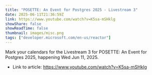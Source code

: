 ```yaml
---
title: "POSETTE: An Event for Postgres 2025 - Livestream 3"
date: 2025-06-11T21:36:59Z
link: https://www.youtube.com/watch?v=K5sa-mSHklg
showShare: false
showReadTime: false
thumbnail: images/misc.png
tags: ["developer.microsoft.com/en-us/reactor"]
---
```

Mark your calendars for the Livestream 3 for POSETTE: An Event for Postgres 2025, happening Wed Jun 11, 2025.

- Link to article: https://www.youtube.com/watch?v=K5sa-mSHklg